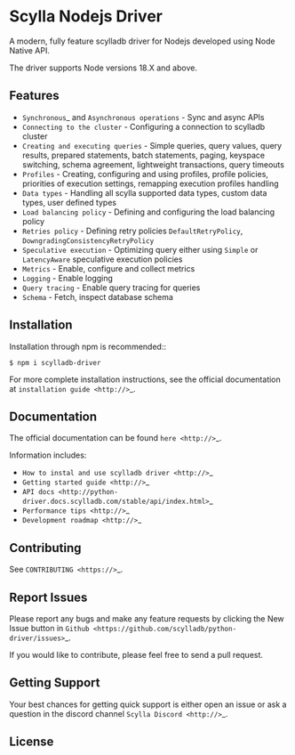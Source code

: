 Scylla Nodejs Driver
====================

A modern, fully feature scylladb driver for Nodejs developed using Node Native API.

The driver supports Node versions 18.X and above.

Features
--------

* `Synchronous`_ and `Asynchronous operations` - Sync and async APIs
* `Connecting to the cluster` - Configuring a connection to scylladb cluster
* `Creating and executing queries` - Simple queries, query values, query results, prepared statements, batch statements, paging, keyspace switching, schema agreement, lightweight transactions, query timeouts
* `Profiles` - Creating, configuring and using profiles, profile policies, priorities of execution settings, remapping execution profiles handling
* `Data types` - Handling all scylla supported data types, custom data types, user defined types
* `Load balancing policy` - Defining and configuring the load balancing policy
* `Retries policy` - Defining retry policies `DefaultRetryPolicy`, `DowngradingConsistencyRetryPolicy`
* `Speculative execution` - Optimizing query either using `Simple` or `LatencyAware` speculative execution policies
* `Metrics` - Enable, configure and collect metrics
* `Logging` - Enable logging
* `Query tracing` - Enable query tracing for queries
* `Schema` - Fetch, inspect database schema
 
Installation
------------

Installation through npm is recommended::

    $ npm i scylladb-driver

For more complete installation instructions, see the official documentation at `installation guide <http://>`_.

Documentation
-------------

The official documentation can be found `here <http://>`_.

Information includes:

* `How to instal and use scylladb driver <http://>`_
* `Getting started guide <http://>`_
* `API docs <http://python-driver.docs.scylladb.com/stable/api/index.html>`_
* `Performance tips <http://>`_
* `Development roadmap <http://>`_

Contributing
------------

See `CONTRIBUTING <https://>`_.

Report Issues
------------------

Please report any bugs and make any feature requests by clicking the New Issue button in 
`Github <https://github.com/scylladb/python-driver/issues>`_.

If you would like to contribute, please feel free to send a pull request.

Getting Support
-----------------

Your best chances for getting quick support is either open an issue or ask a question in the discord channel `Scylla Discord <http://>`_.

License
-------

